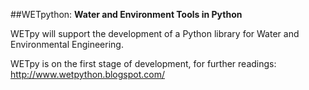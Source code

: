 ##WETpython:
**Water and Environment Tools in Python**

WETpy will support the development of a Python library for Water and Environmental Engineering. 

WETpy is on the first stage of development, for further readings: http://www.wetpython.blogspot.com/



